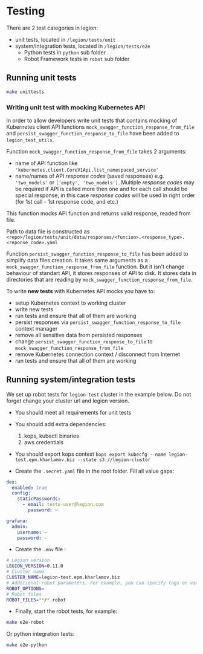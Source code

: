 

# Testing

There are 2 test categories in legion:
* unit tests, located in `/legion/tests/unit`
* system/integration tests, located in `/legion/tests/e2e`
    * Python tests in `python` sub folder
    * Robot Framework tests in `robot` sub folder

## Running unit tests

```bash
make unittests
```

### Writing unit test with mocking Kubernetes API
In order to allow developers write unit tests that contains mocking of Kubernetes client API functions
`mock_swagger_function_response_from_file` and `persist_swagger_function_response_to_file` have been added to
`legion_test_utils`.

Function `mock_swagger_function_response_from_file` takes 2 arguments:
* name of API function like `'kubernetes.client.CoreV1Api.list_namespaced_service'`
* name/names of API *response codes* (saved responses) e.g. `'two_models'` or `['empty', 'two_models']`. Multiple *response codes* may be required if API is called more then one and for each call should be special response, in this case *response codes* will be used in right order (for 1st call - 1st response code, and etc.)

This function mocks API function and returns valid response, readed from file.

Path to data file is constructed as `<repo>/legion/tests/unit/data/responses/<funcion>.<response_type>.<reponse_code>.yaml`

Function `persist_swagger_function_response_to_file` has been added to simplify data files creation. It takes same arguments as a `mock_swagger_function_response_from_file` function. But it isn't change behaviour of standart API, it stores responses of API to disk. It stores data in directories that are reading by `mock_swagger_function_response_from_file`.

To write **new tests** with Kubernetes API mocks you have to:
* setup Kubernetes context to working cluster
* write new tests
* run tests and ensure that all of them are working
* persist responses via `persist_swagger_function_response_to_file` context manager
* remove all sensitive data from persisted responses
* change `persist_swagger_function_response_to_file` to `mock_swagger_function_response_from_file`
* remove Kubernetes connection context / disconnect from Internet
* run tests and ensure that all of them are working


## Running system/integration tests

We set up robot tests for `legion-test` cluster in the example below.
Do not forget change your cluster url and legion version.

* You should meet all requirements for unit tests
* You should add extra dependencies:
    1. kops, kubectl binaries
    2. aws credentials

* You should export kops context `kops export kubecfg --name legion-test.epm.kharlamov.biz --state s3://legion-cluster`

* Create the `.secret.yaml` file in the root folder. Fill all value gaps:

```yaml
dex:
  enabled: true
  config:
    staticPasswords:
      - email: tests-user@legion.com
        password: ~

grafana:
  admin:
    username: ~
    password: ~
```

* Create the `.env` file :
```bash
# Legion version
LEGION_VERSION=0.11.0
# Cluster name
CLUSTER_NAME=legion-test.epm.kharlamov.biz
# Additional robot parameters. For example, you can specify tags or variables.
ROBOT_OPTIONS=
# Robot files
ROBOT_FILES=**/*.robot
```

* Finally, start the robot tests, for example:
```bash
make e2e-robot
```

Or python integration tests:
```bash
make e2e-python
```